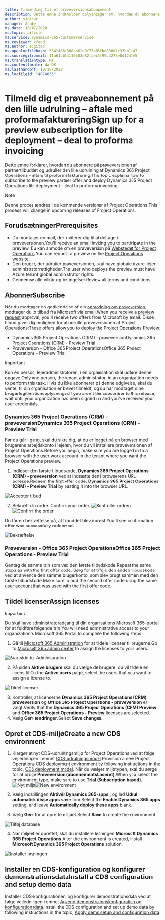 ```yaml
---
title: Tilmelding til et prøveversionsabonnement
description: Dette emne indeholder oplysninger om, hvordan du abonnere på og udruller den lille udrulning af Project Operations - aftale til proformafakturering.
author: sigitac
manager: Annbe
ms.date: 10/07/2020
ms.topic: article
ms.service: dynamics-365-customerservice
ms.reviewer: kfend
ms.author: sigitac
ms.openlocfilehash: 5342466f308ab62a9f73a85fbd838d7c33bb1f47
ms.sourcegitcommit: 11a61db54119503e82faec5f99c4273e8d1247e5
ms.translationtype: HT
ms.contentlocale: da-DK
ms.lasthandoff: 10/16/2020
ms.locfileid: "4074035"
---
```

# <a name="sign-up-for-a-preview-subscription-for-lite-deployment--deal-to-proforma-invoicing"></a><span data-ttu-id="663e9-103">Tilmeld dig et prøveabonnement på den lille udrulning – aftale med proformafakturering</span><span class="sxs-lookup"><span data-stu-id="663e9-103">Sign up for a preview subscription for lite deployment – deal to proforma invoicing</span></span>

<span data-ttu-id="663e9-104">Dette emne forklarer, hvordan du abonnere på prøveversionen af partnertilbuddet og udruller den lille udrulning af Dynamics 365 Project Operations - aftale til proformafakturering.</span><span class="sxs-lookup"><span data-stu-id="663e9-104">This topic explains how to subscribe to the preview partner offer and deploy Dynamics 365 Project Operations lite deployment - deal to proforma invoicing.</span></span>

> [!NOTE]
> <span data-ttu-id="663e9-105">Denne proces ændres i de kommende versioner af Project Operations.</span><span class="sxs-lookup"><span data-stu-id="663e9-105">This process will change in upcoming releases of Project Operations.</span></span>

## <a name="prerequisites"></a><span data-ttu-id="663e9-106">Forudsætninger</span><span class="sxs-lookup"><span data-stu-id="663e9-106">Prerequisites</span></span>

- <span data-ttu-id="663e9-107">Du modtager en mail, der inviterer dig til at deltage i prøveversionen.</span><span class="sxs-lookup"><span data-stu-id="663e9-107">You'll receive an email inviting you to participate in the preview.</span></span> <span data-ttu-id="663e9-108">Du kan anmode om en prøveversion på [Webstedet for Project Operations](https://dynamics.microsoft.com/en-us/project-operations/overview/).</span><span class="sxs-lookup"><span data-stu-id="663e9-108">You can request a preview on the [Project Operations website](https://dynamics.microsoft.com/en-us/project-operations/overview/).</span></span>
- <span data-ttu-id="663e9-109">Den bruger, der udruller prøveversionen, skal have globale Azure-lejer administratorrettigheder.</span><span class="sxs-lookup"><span data-stu-id="663e9-109">The user who deploys the preview must have Azure tenant global administrator rights.</span></span>
- <span data-ttu-id="663e9-110">Gennemse alle vilkår og betingelser.</span><span class="sxs-lookup"><span data-stu-id="663e9-110">Review all terms and conditions.</span></span>

## <a name="subscribe"></a><span data-ttu-id="663e9-111">Abonner</span><span class="sxs-lookup"><span data-stu-id="663e9-111">Subscribe</span></span>

<span data-ttu-id="663e9-112">Når du modtager en godkendelse af din [anmodning om prøveversion](https://forms.office.com/FormsPro/Pages/ResponsePage.aspx?id=v4j5cvGGr0GRqy180BHbR56j8lZs0FdAvwT75_WNFyxUMkRDV1NYQU5TNjE2VjhKOVBUNVg2R0s1NC4u), modtager du to tilbud fra Microsoft via email.</span><span class="sxs-lookup"><span data-stu-id="663e9-112">When you receive a [preview request](https://forms.office.com/FormsPro/Pages/ResponsePage.aspx?id=v4j5cvGGr0GRqy180BHbR56j8lZs0FdAvwT75_WNFyxUMkRDV1NYQU5TNjE2VjhKOVBUNVg2R0s1NC4u) approval, you'll receive two offers from Microsoft by email.</span></span> <span data-ttu-id="663e9-113">Disse tilbud giver dig mulighed for at udrulle prøveversionen af Project Operations:</span><span class="sxs-lookup"><span data-stu-id="663e9-113">These offers allow you to deploy the Project Operations Preview:</span></span>

- <span data-ttu-id="663e9-114">Dynamics 365 Project Operations (CRM) - prøveversion</span><span class="sxs-lookup"><span data-stu-id="663e9-114">Dynamics 365 Project Operations (CRM) - Preview Trial</span></span>
- <span data-ttu-id="663e9-115">Prøveversion - Office 365 Project Operations</span><span class="sxs-lookup"><span data-stu-id="663e9-115">Office 365 Project Operations - Preview Trial</span></span>

> [!IMPORTANT]
> <span data-ttu-id="663e9-116">Kun én person, lejeradministratoren, i en organisation skal udføre denne opgave.</span><span class="sxs-lookup"><span data-stu-id="663e9-116">Only one person, the tenant administrator, in an organization needs to perform this task.</span></span> <span data-ttu-id="663e9-117">Hvis du ikke abonnerer på denne udgivelse, skal du vente, til din organisation er blevet tilmeldt, og du har modtaget dine brugerlegitimationsoplysninger.</span><span class="sxs-lookup"><span data-stu-id="663e9-117">If you aren't the subscriber to this release, wait until your organization has been signed up and you've received your user credentials.</span></span>

### <a name="dynamics-365-project-operations-crm---preview-trial"></a><span data-ttu-id="663e9-118">Dynamics 365 Project Operations (CRM) - prøveversion</span><span class="sxs-lookup"><span data-stu-id="663e9-118">Dynamics 365 Project Operations (CRM) - Preview Trial</span></span> 

<span data-ttu-id="663e9-119">Før du går i gang, skal du sikre dig, at du er logget på en browser med brugerens arbejdskonto i lejeren, hvor du vil installere prøveversionen af Project Operations.</span><span class="sxs-lookup"><span data-stu-id="663e9-119">Before you begin, make sure you are logged in to a browser with the user work account in the tenant where you want the Project Operations preview.</span></span>

1. <span data-ttu-id="663e9-120">Indløser den første tilbudskode, **Dynamics 365 Project Operations (CRM) - prøveversion** ved at indsætte den i browserens URL-adresse.</span><span class="sxs-lookup"><span data-stu-id="663e9-120">Redeem the first offer code, **Dynamics 365 Project Operations (CRM) - Preview Trial** by pasting it into the browser URL.</span></span>

![Accepter tilbud](./media/16RedeemFirstOfferNew.png)

2. <span data-ttu-id="663e9-122">Bekræft din ordre..</span><span class="sxs-lookup"><span data-stu-id="663e9-122">Confirm your order.</span></span>
<span data-ttu-id="663e9-123">![Kontrollér ordren](./media/17ConfirmOrderNew.png)</span><span class="sxs-lookup"><span data-stu-id="663e9-123">![Confirm the order](./media/17ConfirmOrderNew.png)</span></span>

<span data-ttu-id="663e9-124">Du får en bekræftelse på, at tilbuddet blev indløst.</span><span class="sxs-lookup"><span data-stu-id="663e9-124">You'll see confirmation offer was successfully redeemed.</span></span>

![Bekræftelse](./media/18OrderConfirmationNew.png)

### <a name="office-365-project-operations---preview-trial"></a><span data-ttu-id="663e9-126">Prøveversion - Office 365 Project Operations</span><span class="sxs-lookup"><span data-stu-id="663e9-126">Office 365 Project Operations - Preview Trial</span></span>

<span data-ttu-id="663e9-127">Gentag de samme trin som ved den første tilbudskode.</span><span class="sxs-lookup"><span data-stu-id="663e9-127">Repeat the same steps as with the first offer code.</span></span> <span data-ttu-id="663e9-128">Sørg for at tilføje den anden tilbudskode ved at anvende den samme brugerkonto, som blev brugt sammen med den første tilbudskode.</span><span class="sxs-lookup"><span data-stu-id="663e9-128">Make sure to add the second offer code using the same user account that was used with the first offer code.</span></span>

## <a name="assign-licenses"></a><span data-ttu-id="663e9-129">Tildel licenser</span><span class="sxs-lookup"><span data-stu-id="663e9-129">Assign licenses</span></span>

> [!IMPORTANT]
> <span data-ttu-id="663e9-130">Du skal have administratoradgang til din organisations Microsoft 365-portal for at fuldføre følgende trin.</span><span class="sxs-lookup"><span data-stu-id="663e9-130">You will need administrative access to your organization's Microsoft 365 Portal to complete the following steps.</span></span>


1. <span data-ttu-id="663e9-131">Gå til [Microsoft 365 Administration](https://portal.office.com/) for at tildele licenser til brugerne.</span><span class="sxs-lookup"><span data-stu-id="663e9-131">Go to [Microsoft 365 admin center](https://portal.office.com/) to assign the licenses to your users.</span></span>

![Startside for Administration](./media/14AdminPortal.png)

2. <span data-ttu-id="663e9-133">På siden **Aktive brugere** skal du vælge de brugere, du vil tildele en licens til.</span><span class="sxs-lookup"><span data-stu-id="663e9-133">On the **Active users** page, select the users that you want to assign a license to.</span></span>

![Tildel licenser](./media/15AssignLicenses.png)

3. <span data-ttu-id="663e9-135">Kontroller, at licenserne **Dynamics 365 Project Operations (CRM) prøveversion** og **Office 365 Project Operations - prøveversion** er valgt.</span><span class="sxs-lookup"><span data-stu-id="663e9-135">Verify that the **Dynamics 365 Project Operations (CRM) Preview** and **Office 365 Project Operations - Preview** licenses are selected.</span></span> 
4. <span data-ttu-id="663e9-136">Vælg **Gem ændringer**.</span><span class="sxs-lookup"><span data-stu-id="663e9-136">Select **Save changes**.</span></span>

## <a name="create-a-new-cds-environment"></a><span data-ttu-id="663e9-137">Opret et CDS-miljø</span><span class="sxs-lookup"><span data-stu-id="663e9-137">Create a new CDS environment</span></span>

1. <span data-ttu-id="663e9-138">Klargør et nyt CDS-udrulningsmiljø for Project Operations ved at følge vejledningen i emnet [CDS-udrulningsmodel](lite-deployment.md).</span><span class="sxs-lookup"><span data-stu-id="663e9-138">Provision a new Project Operations CDS deployment environment by following instructions in the topic, [CDS deployment model](lite-deployment.md).</span></span> <span data-ttu-id="663e9-139">Når du vælger miljøtypen, skal du sørge for at bruge **Prøveversion (abonnementsbaseret)**.</span><span class="sxs-lookup"><span data-stu-id="663e9-139">When you select the environment type, make sure to use **Trial (Subscription based)**.</span></span>
<span data-ttu-id="663e9-140">![Nyt miljø](./media/19CreateEnvironment.png)</span><span class="sxs-lookup"><span data-stu-id="663e9-140">![New environment](./media/19CreateEnvironment.png)</span></span>

2. <span data-ttu-id="663e9-141">Vælg indstillingen **Aktivér Dynamics 365-apps** , og lad **Udrul automatisk disse apps** være tom.</span><span class="sxs-lookup"><span data-stu-id="663e9-141">Select the **Enable Dynamics 365 apps** setting, and leave **Automatically deploy these apps** blank.</span></span>  
3. <span data-ttu-id="663e9-142">Vælg **Gem** for at oprette miljøet.</span><span class="sxs-lookup"><span data-stu-id="663e9-142">Select **Save** to create the environment.</span></span>

![Tilføj database](./media/20CreateEnvironment1.png)

4. <span data-ttu-id="663e9-144">Når miljøet er oprettet, skal du installere løsningen **Microsoft Dynamics 365 Project Operations**.</span><span class="sxs-lookup"><span data-stu-id="663e9-144">After the environment is created, install **Microsoft Dynamics 365 Project Operations** solution.</span></span> 

![Installer løsningen](./media/21InstallSolution.png)

## <a name="install-a-cds-configuration-and-setup-demo-data"></a><span data-ttu-id="663e9-146">Installer en CDS-konfiguration og konfigurer demonstrationsdata</span><span class="sxs-lookup"><span data-stu-id="663e9-146">Install a CDS configuration and setup demo data</span></span>

<span data-ttu-id="663e9-147">Installer CDS-konfigurationen, og konfigurer demonstrationsdata ved at følge vejledningen i emnet [Anvend demonstrationskonfiguration og konfigurationsdata](lite-apply-demo-setup-config-data.md).</span><span class="sxs-lookup"><span data-stu-id="663e9-147">Install the CDS configuration and set up demo data by following instructions in the topic, [Apply demo setup and configuration data](lite-apply-demo-setup-config-data.md).</span></span>
